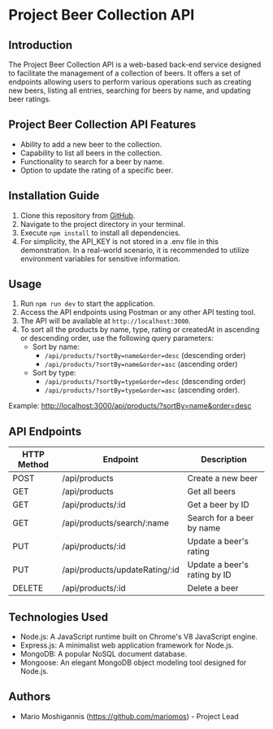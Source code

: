 # Project Beer Collection API

## Introduction
The Project Beer Collection API is a web-based back-end service designed to facilitate the management of a collection of beers. It offers a set of endpoints allowing users to perform various operations such as creating new beers, listing all entries, searching for beers by name, and updating beer ratings.

## Project Beer Collection API Features
- Ability to add a new beer to the collection.
- Capability to list all beers in the collection.
- Functionality to search for a beer by name.
- Option to update the rating of a specific beer.

## Installation Guide
1. Clone this repository from [GitHub](https://github.com/mariomos).
2. Navigate to the project directory in your terminal.
3. Execute `npm install` to install all dependencies.
4. For simplicity, the API_KEY is not stored in a .env file in this demonstration. In a real-world scenario, it is recommended to utilize environment variables for sensitive information.

## Usage
1. Run `npm run dev` to start the application.
2. Access the API endpoints using Postman or any other API testing tool.
3. The API will be available at `http://localhost:3000`.
4. To sort all the products by name, type, rating or createdAt in ascending or descending order, use the following query parameters:
   - Sort by name:
     - `/api/products/?sortBy=name&order=desc` (descending order)
     - `/api/products/?sortBy=name&order=asc` (ascending order)
   - Sort by type:
     - `/api/products/?sortBy=type&order=desc` (descending order)
     - `/api/products/?sortBy=type&order=asc` (ascending order).

Example:
[http://localhost:3000/api/products/?sortBy=name&order=desc](http://localhost:3000/api/products/?sortBy=name&order=desc)

## API Endpoints
| HTTP Method | Endpoint                   | Description                     |
|-------------|----------------------------|---------------------------------|
| POST        | /api/products              | Create a new beer               |
| GET         | /api/products              | Get all beers                   |
| GET         | /api/products/:id          | Get a beer by ID                |
| GET         | /api/products/search/:name | Search for a beer by name       |
| PUT         | /api/products/:id          | Update a beer's rating          |
| PUT         | /api/products/updateRating/:id | Update a beer's rating by ID |
| DELETE      | /api/products/:id          | Delete a beer                   |

## Technologies Used
- Node.js: A JavaScript runtime built on Chrome's V8 JavaScript engine.
- Express.js: A minimalist web application framework for Node.js.
- MongoDB: A popular NoSQL document database.
- Mongoose: An elegant MongoDB object modeling tool designed for Node.js.

## Authors
- Mario Moshigannis (https://github.com/mariomos) - Project Lead

